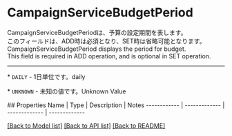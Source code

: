 # CampaignServiceBudgetPeriod

<div lang=\"ja\">CampaignServiceBudgetPeriodは、予算の設定期間を表します。<br> このフィールドは、ADD時は必須となり、SET時は省略可能となります。</div> <div lang=\"en\">CampaignServiceBudgetPeriod displays the period for budget.<br>This field is required in ADD operation, and is optional in SET operation.</div> <hr> <p>* <code>DAILY</code> - <span lang=\"ja\">1日単位です。</span><span lang=\"en\">daily</span></p> <p>* <code>UNKNOWN</code> - <span lang=\"ja\">未知の値です。</span><span lang=\"en\">Unknown Value</span></p> 
## Properties
Name | Type | Description | Notes
------------ | ------------- | ------------- | -------------

[[Back to Model list]](../README.md#documentation-for-models) [[Back to API list]](../README.md#documentation-for-api-endpoints) [[Back to README]](../README.md)


